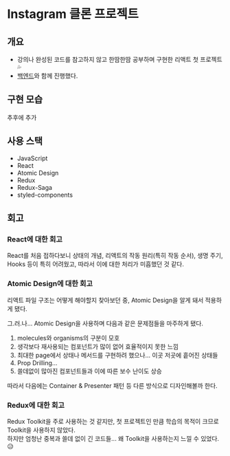 # Instagram 클론 프로젝트

## 개요

- 강의나 완성된 코드를 참고하지 않고 한땀한땀 공부하며 구현한 리액트 첫 프로젝트 💦
- [백엔드](https://github.com/h000/instagram-backend)와 함께 진행했다.

## 구현 모습

추후에 추가

## 사용 스택

- JavaScript
- React
- Atomic Design
- Redux
- Redux-Saga
- styled-components

## 회고

### React에 대한 회고

React를 처음 접하다보니 상태의 개념, 리액트의 작동 원리(특히 작동 순서), 생명 주기, Hooks 등이 특히 어려웠고, 따라서 이에 대한 처리가 미흡했던 것 같다.

### Atomic Design에 대한 회고

리액트 파일 구조는 어떻게 해야할지 찾아보던 중, Atomic Design을 알게 돼서 적용하게 됐다.

그.러.나... Atomic Design을 사용하며 다음과 같은 문제점들을 마주하게 됐다.

1. molecules와 organisms의 구분이 모호
2. 생각보다 재사용되는 컴포넌트가 많이 없어 효율적이지 못한 느낌
3. 최대한 page에서 상태나 메서드를 구현하려 했으나... 이곳 저곳에 흩어진 상태들
4. Prop Drilling...
5. 쓸데없이 많아진 컴포넌트들과 이에 따른 보수 난이도 상승

따라서 다음에는 Container & Presenter 패턴 등 다른 방식으로 디자인해볼까 한다.

### Redux에 대한 회고

Redux Toolkit을 주로 사용하는 것 같지만, 첫 프로젝트인 만큼 학습의 목적이 크므로 Toolkit을 사용하지 않았다.  
하지만 엄청난 중복과 쓸데 없이 긴 코드들... 왜 Toolkit을 사용하는지 느낄 수 있었다. 😥
